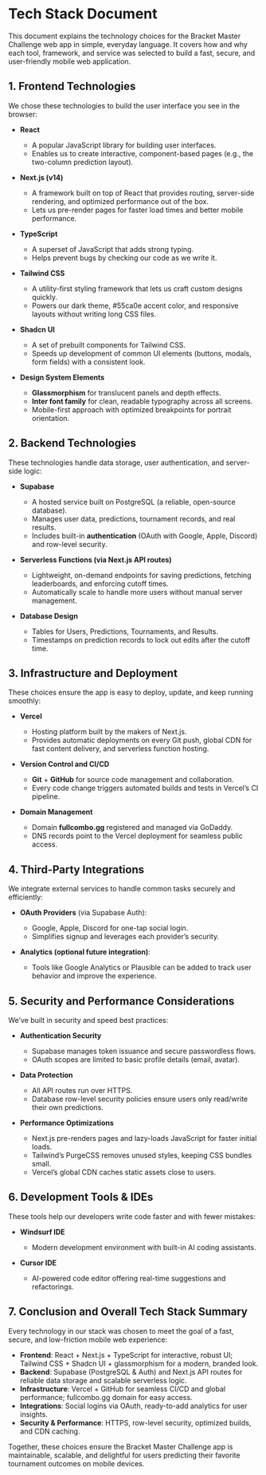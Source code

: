 # Tech Stack Document

This document explains the technology choices for the Bracket Master Challenge web app in simple, everyday language. It covers how and why each tool, framework, and service was selected to build a fast, secure, and user-friendly mobile web application.

## 1. Frontend Technologies

We chose these technologies to build the user interface you see in the browser:

- **React**
  - A popular JavaScript library for building user interfaces.
  - Enables us to create interactive, component-based pages (e.g., the two-column prediction layout).

- **Next.js (v14)**
  - A framework built on top of React that provides routing, server-side rendering, and optimized performance out of the box.
  - Lets us pre-render pages for faster load times and better mobile performance.

- **TypeScript**
  - A superset of JavaScript that adds strong typing.
  - Helps prevent bugs by checking our code as we write it.

- **Tailwind CSS**
  - A utility-first styling framework that lets us craft custom designs quickly.
  - Powers our dark theme, #55ca0e accent color, and responsive layouts without writing long CSS files.

- **Shadcn UI**
  - A set of prebuilt components for Tailwind CSS.
  - Speeds up development of common UI elements (buttons, modals, form fields) with a consistent look.

- **Design System Elements**
  - **Glassmorphism** for translucent panels and depth effects.
  - **Inter font family** for clean, readable typography across all screens.
  - Mobile-first approach with optimized breakpoints for portrait orientation.

## 2. Backend Technologies

These technologies handle data storage, user authentication, and server-side logic:

- **Supabase**
  - A hosted service built on PostgreSQL (a reliable, open-source database).
  - Manages user data, predictions, tournament records, and real results.
  - Includes built-in **authentication** (OAuth with Google, Apple, Discord) and row-level security.

- **Serverless Functions (via Next.js API routes)**
  - Lightweight, on-demand endpoints for saving predictions, fetching leaderboards, and enforcing cutoff times.
  - Automatically scale to handle more users without manual server management.

- **Database Design**
  - Tables for Users, Predictions, Tournaments, and Results.
  - Timestamps on prediction records to lock out edits after the cutoff time.

## 3. Infrastructure and Deployment

These choices ensure the app is easy to deploy, update, and keep running smoothly:

- **Vercel**
  - Hosting platform built by the makers of Next.js.
  - Provides automatic deployments on every Git push, global CDN for fast content delivery, and serverless function hosting.

- **Version Control and CI/CD**
  - **Git** + **GitHub** for source code management and collaboration.
  - Every code change triggers automated builds and tests in Vercel’s CI pipeline.

- **Domain Management**
  - Domain **fullcombo.gg** registered and managed via GoDaddy.
  - DNS records point to the Vercel deployment for seamless public access.

## 4. Third-Party Integrations

We integrate external services to handle common tasks securely and efficiently:

- **OAuth Providers** (via Supabase Auth):
  - Google, Apple, Discord for one-tap social login.
  - Simplifies signup and leverages each provider’s security.

- **Analytics (optional future integration)**:
  - Tools like Google Analytics or Plausible can be added to track user behavior and improve the experience.

## 5. Security and Performance Considerations

We’ve built in security and speed best practices:

- **Authentication Security**
  - Supabase manages token issuance and secure passwordless flows.
  - OAuth scopes are limited to basic profile details (email, avatar).

- **Data Protection**
  - All API routes run over HTTPS.
  - Database row-level security policies ensure users only read/write their own predictions.

- **Performance Optimizations**
  - Next.js pre-renders pages and lazy-loads JavaScript for faster initial loads.
  - Tailwind’s PurgeCSS removes unused styles, keeping CSS bundles small.
  - Vercel’s global CDN caches static assets close to users.

## 6. Development Tools & IDEs

These tools help our developers write code faster and with fewer mistakes:

- **Windsurf IDE**
  - Modern development environment with built-in AI coding assistants.

- **Cursor IDE**
  - AI-powered code editor offering real-time suggestions and refactorings.

## 7. Conclusion and Overall Tech Stack Summary

Every technology in our stack was chosen to meet the goal of a fast, secure, and low-friction mobile web experience:

- **Frontend**: React + Next.js + TypeScript for interactive, robust UI; Tailwind CSS + Shadcn UI + glassmorphism for a modern, branded look.
- **Backend**: Supabase (PostgreSQL & Auth) and Next.js API routes for reliable data storage and scalable serverless logic.
- **Infrastructure**: Vercel + GitHub for seamless CI/CD and global performance; fullcombo.gg domain for easy access.
- **Integrations**: Social logins via OAuth, ready-to-add analytics for user insights.
- **Security & Performance**: HTTPS, row-level security, optimized builds, and CDN caching.

Together, these choices ensure the Bracket Master Challenge app is maintainable, scalable, and delightful for users predicting their favorite tournament outcomes on mobile devices.